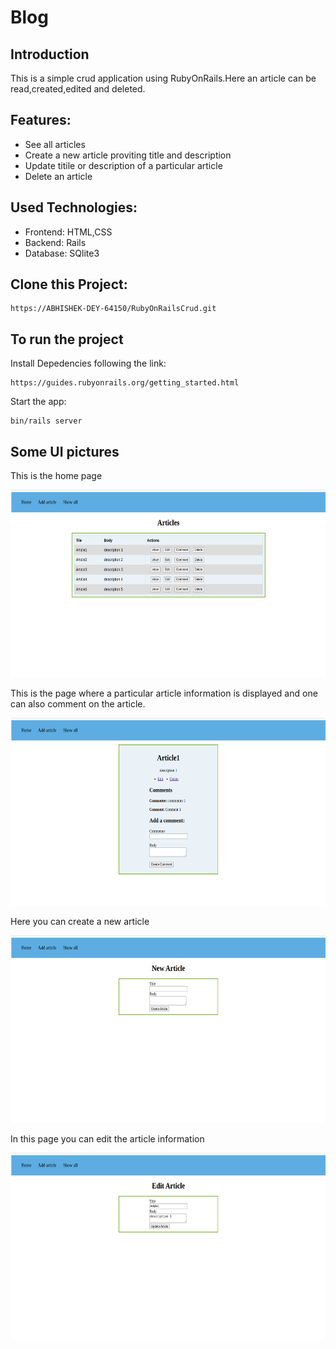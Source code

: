 # Blog

## Introduction
 
 This is a simple crud application using RubyOnRails.Here an article can be read,created,edited and deleted.

## Features:
<ul>
<li>See all articles</li>
<li>Create a new article proviting title and description</li>
<li>Update titile or description of a particular article</li>
<li>Delete an article</li>
</ul>

## Used Technologies:
<ul>
<li>Frontend: HTML,CSS</li>
<li>Backend: Rails</li>
<li>Database: SQlite3</li>
</ul>

## Clone this Project:
```
https://ABHISHEK-DEY-64150/RubyOnRailsCrud.git
```

## To run the project

Install Depedencies following the link:
```
https://guides.rubyonrails.org/getting_started.html
```

Start the app:
```
bin/rails server
```
## Some UI pictures

This is the home page
<p  align="center"  >
<img  src="GUI images/homePage.png"  height = "300"/> </p>

This is the page where a particular article information is displayed and one can also comment on the article.
<p  align="center"  >
<img  src="GUI images/showArticle.png"  height = "300"/> </p>

Here you can create a new article
<p  align="center"  >
<img  src="GUI images/newArticle.png"  height = "300"/> </p>

In this page you can edit the article information
<p  align="center"  >
<img  src="GUI images/editArticle.png"  height = "300"/> </p>








